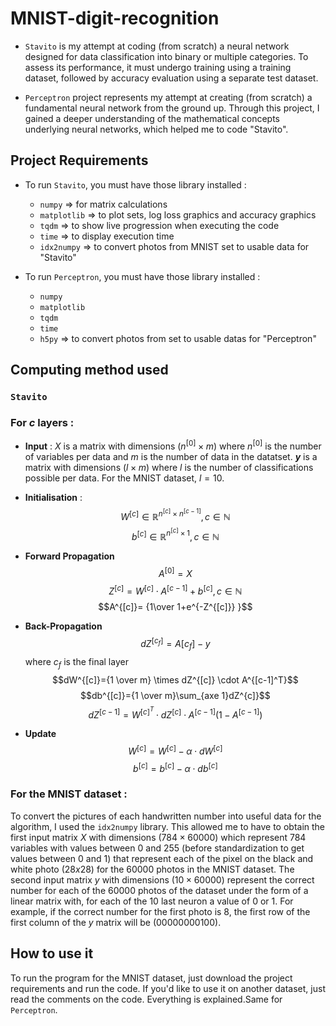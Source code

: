 # MNIST-digit-recognition

- `Stavito` is my attempt at coding (from scratch) a neural network designed for data classification into binary or multiple categories. To assess its performance, it must undergo training using a training dataset, followed by accuracy evaluation using a separate test dataset.

- `Perceptron` project represents my attempt at creating (from scratch) a fundamental neural network from the ground up. Through this project, I gained a deeper understanding of the mathematical concepts underlying neural networks, which helped me to code "Stavito".

## Project Requirements 

- To run `Stavito`, you must have those library installed : 
	- `numpy` => for matrix calculations
	- `matplotlib` => to plot sets, log loss graphics and accuracy graphics
	- `tqdm` => to show live progression when executing the code
	- `time` => to display execution time 
	- `idx2numpy` => to convert photos from MNIST set to usable data for "Stavito"

- To run `Perceptron`, you must have those library installed : 
	- `numpy`
	- `matplotlib`
	- `tqdm`
	- `time`
	- `h5py` => to convert photos from set to usable datas for "Perceptron"

## Computing method used 

### `Stavito` 

### For $c$ layers : 
- **Input** : $X$ is a matrix with dimensions $(n^{[0]}\times m)$ where $n^{[0]}$ is the number of variables per data and $m$ is the number of data in the datatset.
**$y$** is a matrix with dimensions $(l \times m)$ where $l$ is the number of classifications possible per data. For the MNIST dataset, $l=10$.

- **Initialisation** : 
$$W^{[c]} \in \mathbb{R}^{n^{[c]}\times n^{[c-1]}}, c \in \mathbb{N}$$
$$b^{[c]} \in \mathbb{R}^{n^{[c]}\times1}, c \in \mathbb{N}$$
- **Forward Propagation**
$$A^{[0]}=X$$
$$Z^{[c]} = W^{[c]} \cdot A^{[c-1]} + b^{[c]}, c\in \mathbb{N}$$
$$A^{[c]}= {1\over 1+e^{-Z^{[c]}} }$$
- **Back-Propagation** 
$$dZ^{[c_f]}=A{[c_f]}-y$$
where $c_f$ is the final layer
$$dW^{[c]}={1 \over m} \times dZ^{[c]} \cdot A^{[c-1]^T}$$
$$db^{[c]}={1 \over m}\sum_{axe 1}dZ^{c]}$$
$$dZ^{[c-1]}=W^{[c]^T} \cdot dZ^{[c]} \cdot A^{[c-1]}(1-A^{[c-1]})$$
- **Update**
$$W^{[c]}=W^{[c]} - \alpha \cdot dW^{[c]}$$
$$b^{[c]}=b^{[c]} - \alpha \cdot db^{[c]}$$

### For the MNIST dataset : 

To convert the pictures of each handwritten number into useful data for the algorithm, I used the `idx2numpy` library. This allowed me to have to obtain the first input matrix $X$ with dimensions $(784 \times 60000)$ which represent $784$ variables with values between $0$ and $255$ (before standardization to get values between $0$ and $1$) that represent each of the pixel on the black and white photo $(28x28)$ for the $60 000$ photos in the MNIST dataset. 
The second input matrix $y$ with dimensions $(10 \times 60000)$ represent the correct number for each of the $60 000$ photos of the dataset under the form of a linear matrix with, for each of the $10$ last neuron a value of $0$ or $1$. For example, if the correct number for the first photo is 8, the first row of the first column of the $y$ matrix will be $(0 0 0 0 0 0 0 0 1 0 0)$. 

## How to use it 

To run the program for the MNIST dataset, just download the project requirements and run the code. If you'd like to use it on another dataset, just read the comments on the code. Everything is explained.Same for `Perceptron`.






